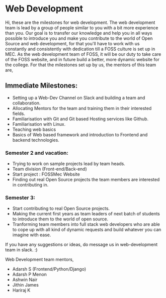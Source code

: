 # Web Development

Hi, these are the milestones for web development. The web development team is lead by a group of people similar to you with a bit more experience than you. Our goal is to transfer our knowledge and help you in all ways possible to introduce you and make you contribute to the world of Open Source and web development, for that you'll have to work with us constantly and consistently with dedication till a FOSS culture is set up in MEC. As the web development team of FOSS, it will be our duty to  take care of the FOSS website, and in future build a better, more dynamic website for the college. For that the milestones set up by us, the mentors of this team are, 

## Immediate Milestones:

* Setting up a Web-Dev Channel on Slack and building a team and collaboration.
* Allocating Mentors for the team and training them in their interested fields.
* Familiarisation with Git and Git based Hosting services like Github.
* Familiarisation with Linux.
* Teaching web basics
* Basics of Web based framework and introduction to Frontend and backend technologies.

### Semester 2 and vacation: 
* Trying to work on sample projects lead by team heads.
* Team division (Front-end/Back-end)
* Start project : FOSSMec Website
* Finding out real Open Source projects the team members are interested in contributing in.

### Semester 3: 
* Start contributing to real Open Source projects.
* Making the current first years as team leaders of next batch of students to introduce them to the world of open source.
* Tranforming team members into full stack web developers who are able to cope up with all kind of dynamic requests and build whatever you can imagine with ease.
 
If you have any suggestions or ideas, do message us in web-development team in slack. :)

Web Development team mentors, 

* Adarsh S (Frontend/Python/Django)
* Adarsh P Menon
* Ashwin Nair
* Jithin James
* Hariraj K
